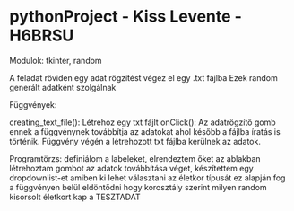 # pythonProject - Kiss Levente - H6BRSU

Modulok: tkinter, random

A feladat röviden egy adat rögzítést végez el egy .txt fájlba
Ezek random generált adatként szolgálnak

Függvények:

creating_text_file(): Létrehoz egy txt fájlt
onClick(): Az adatrögzítő gomb ennek a függvénynek továbbítja az adatokat ahol később a fájlba íratás is történik.
           Függvény végén a létrehozott txt fájlba kerülnek az adatok.


Programtörzs: definiálom a labeleket, elrendeztem őket az ablakban
              létrehoztam gombot az adatok továbbítása véget, készítettem egy dropdownlist-et amiben ki lehet választani az életkor típusát
              ez alapján fog a függvényen belül eldöntődni hogy korosztály szerint milyen random kisorsolt életkort kap a TESZTADAT
